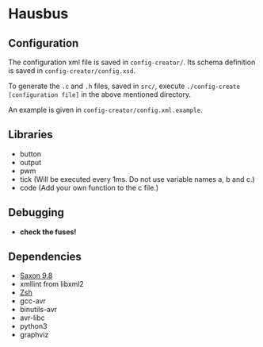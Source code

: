 # Hausbus

## Configuration

The configuration xml file is saved in `config-creator/`. Its schema definition is saved in `config-creator/config.xsd`.

To generate the `.c` and `.h` files, saved in `src/`, execute `./config-create [configuration file]` in the above mentioned directory.

An example is given in `config-creator/config.xml.example`.

## Libraries

- button
- output
- pwm
- tick (Will be executed every 1ms. Do not use variable names a, b and c.)
- code (Add your own function to the c file.)

## Debugging

- **check the fuses!**

## Dependencies

* [Saxon 9.8][1]
* xmllint from libxml2
* [Zsh][2]
* gcc-avr
* binutils-avr
* avr-libc
* python3
* graphviz

[1]: https://sourceforge.net/projects/saxon/files/Saxon-HE/
[2]: http://zsh.sourceforge.org
